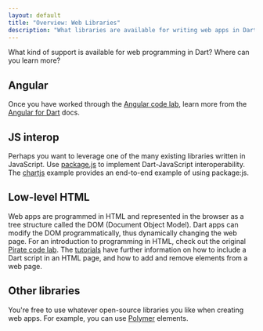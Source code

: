 ```yaml
---
layout: default
title: "Overview: Web Libraries"
description: "What libraries are available for writing web apps in Dart?"
---
```


What kind of support is available for web programming in Dart?
Where can you learn more?

## Angular

Once you have worked through the
[Angular code lab](/codelabs/ng2/),
learn more from the
[Angular for Dart](https://angular.io/docs/dart/latest/guide/) docs.

## JS interop

Perhaps you want to leverage one of the many existing libraries
written in JavaScript.
Use [package.js](https://pub.dartlang.org/packages/js)
to implement Dart-JavaScript interoperability.
The [chartjs](https://github.com/google/chartjs.dart/)
example provides an end-to-end example of using package:js.

## Low-level HTML

Web apps are programmed in HTML and represented in the browser as
a tree structure called the DOM (Document Object Model).
Dart apps can modify the DOM programmatically, thus dynamically
changing the web page. For an introduction to programming in HTML,
check out the original
[Pirate code lab](/codelabs/darrrt). The
[tutorials](/tutorials/) have further information on
how to include a Dart script in an HTML page,
and how to add and remove elements from a web page.

## Other libraries

You're free to use whatever open-source libraries you like
when creating web apps.
For example, you can use [Polymer](/guides/polymer) elements.
